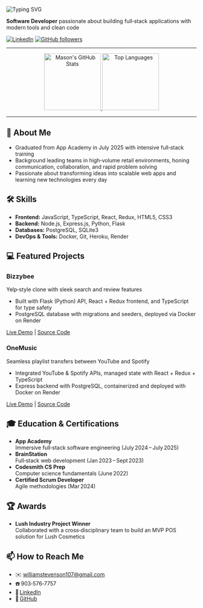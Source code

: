 <!-- START HEADER: Animated typing effect -->
![Typing SVG](https://readme-typing-svg.demolab.com?font=Fira+Code&duration=4000&pause=1500&color=61DAFB&width=1000&fontSize=128&lines=Mason+Stevenson;Full-Stack+Developer)
<!-- END HEADER -->

**Software Developer** passionate about building full‑stack applications with modern tools and clean code

[![LinkedIn](https://img.shields.io/badge/LinkedIn-Connect-blue?logo=linkedin)](https://www.linkedin.com/in/mason-stevenson-software-engineer/)
[![GitHub followers](https://img.shields.io/github/followers/mace-stev?label=Follow&logo=github)](https://github.com/mace-stev)

---

<!-- GITHUB STATS -->
<p align="center">
  <a href="https://github.com/mace-stev">
    <img height="150" src="https://github-readme-stats.vercel.app/api?username=mace-stev&show_icons=true&theme=radical&hide_border=true" alt="Mason's GitHub Stats" />
  </a>
  <a href="https://github.com/mace-stev">
    <img height="150" src="https://github-readme-stats.vercel.app/api/top-langs/?username=mace-stev&layout=compact&theme=radical&hide_border=true" alt="Top Languages" />
  </a>
</p>

---

## 🚀 About Me

- Graduated from App Academy in July 2025 with intensive full‑stack training  
- Background leading teams in high‑volume retail environments, honing communication, collaboration, and rapid problem solving  
- Passionate about transforming ideas into scalable web apps and learning new technologies every day  

## 🛠️ Skills

- **Frontend:** JavaScript, TypeScript, React, Redux, HTML5, CSS3  
- **Backend:** Node.js, Express.js, Python, Flask  
- **Databases:** PostgreSQL, SQLite3  
- **DevOps & Tools:** Docker, Git, Heroku, Render  

## 💻 Featured Projects

### Bizzybee  
Yelp‑style clone with sleek search and review features

- Built with Flask (Python) API, React + Redux frontend, and TypeScript for type safety  
- PostgreSQL database with migrations and seeders, deployed via Docker on Render  

[Live Demo](https://bizzybee-ugmu.onrender.com/) | [Source Code](https://github.com/lukeb06/bizzybee)

### OneMusic  
Seamless playlist transfers between YouTube and Spotify

- Integrated YouTube & Spotify APIs, managed state with React + Redux + TypeScript  
- Express backend with PostgreSQL, containerized and deployed with Docker on Render  

[Live Demo](https://onemusic-qmq9.onrender.com/) | [Source Code](https://github.com/mace-stev/OneMusic)

## 🎓 Education & Certifications

- **App Academy**  
  Immersive full‑stack software engineering (July 2024 – July 2025)  
- **BrainStation**  
  Full‑stack web development (Jan 2023 – Sept 2023)  
- **Codesmith CS Prep**  
  Computer science fundamentals (June 2022)  
- **Certified Scrum Developer**  
  Agile methodologies (Mar 2024)  

## 🏆 Awards

- **Lush Industry Project Winner**  
  Collaborated with a cross‑disciplinary team to build an MVP POS solution for Lush Cosmetics  

## 📫 How to Reach Me

- ✉️ [williamstevenson107@gmail.com](mailto:williamstevenson107@gmail.com)  
- ☎️ 903‑576‑7757  
- 🔗 [LinkedIn](https://www.linkedin.com/in/mason-stevenson-software-engineer/)  
- 🔗 [GitHub](https://github.com/mace-stev)  

